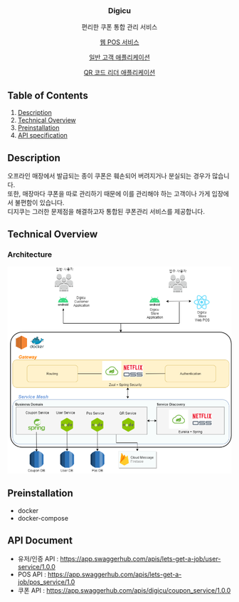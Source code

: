 <div align="center">
    <h3>Digicu</h3>
	<p>
        편리한 쿠폰 통합 관리 서비스
    </p>
    <p>
        <a href="https://github.com/lets-get-a-job/digicu-pos">웹 POS 서비스</a>
    </p>
     <p>
        <a href="https://github.com/lets-get-a-job/digicu_customer">일반 고객 애플리케이션</a>
    </p>
    <p>
        <a href="https://github.com/lets-get-a-job/digicu_shop">QR 코드 리더 애플리케이션</a>
    </p>
</div>


## Table of Contents

1. [Description](#Description)
2. [Technical Overview](#Technical-Overview)
3. [Preinstallation](#Preinstallation)
4. [API specification](#API-Document)

## Description

오프라인 매장에서 발급되는 종이 쿠폰은 훼손되어 버려지거나 분실되는 경우가 많습니다.  
또한, 매장마다 쿠폰을 따로 관리하기 때문에 이를 관리해야 하는 고객이나 가게 입장에서 불편함이 있습니다.  
디지쿠는 그러한 문제점을 해결하고자 통합된 쿠폰관리 서비스를 제공합니다.

## Technical Overview

### Architecture

![System Architecture](./readme-images/system_architecture.png)

## Preinstallation

- docker
- docker-compose



## API Document 

- 유저/인증 API :  https://app.swaggerhub.com/apis/lets-get-a-job/user-service/1.0.0
- POS API : https://app.swaggerhub.com/apis/lets-get-a-job/pos_service/1.0
- 쿠폰 API : https://app.swaggerhub.com/apis/digicu/coupon_service/1.0.0

